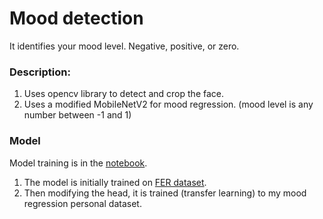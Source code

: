 # Mood detection

It identifies your mood level. Negative, positive, or zero.


### Description:
1. Uses opencv library to detect and crop the face.
2. Uses a modified MobileNetV2 for mood regression. (mood level is any number between -1 and 1)

### Model
Model training is in the [notebook](facial_expression_mood_regression.ipynb).
1. The model is initially trained on [FER dataset](https://www.kaggle.com/ashishpatel26/facial-expression-recognitionferchallenge).
2. Then modifying the head, it is trained (transfer learning) to my mood regression personal dataset.
